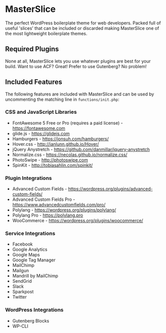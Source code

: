 # MasterSlice
The perfect WordPress boilerplate theme for web developers. Packed full of useful 'slices' that can be included or discarded making MasterSlice one of the most lightweight boilerplate themes.

## Required Plugins
None at all, MasterSlice lets you use whatever plugins are best for your build. Want to use ACF? Great! Prefer to use Gutenberg? No problem!

## Included Features
The following features are included with MasterSlice and can be used by uncommenting the matching line in `functions/init.php`:

### CSS and JavaScript Libraries

* FontAwesome 5 Free or Pro (requires a paid license) - https://fontawesome.com
* glide.js - https://glidejs.com
* Hamburgers - https://jonsuh.com/hamburgers/
* Hover.css - http://ianlunn.github.io/Hover/
* jQuery Anystretch - https://github.com/danmillar/jquery-anystretch
* Normalize.css - https://necolas.github.io/normalize.css/
* PhotoSwipe - http://photoswipe.com
* SpinKit - http://tobiasahlin.com/spinkit/

### Plugin Integrations

* Advanced Custom Fields - https://wordpress.org/plugins/advanced-custom-fields/
* Advanced Custom Fields Pro - https://www.advancedcustomfields.com/pro/
* Polylang - https://wordpress.org/plugins/polylang/
* Polylang Pro - https://polylang.pro
* WooCommerce - https://wordpress.org/plugins/woocommerce/

### Service Integrations

* Facebook
* Google Analytics
* Google Maps
* Google Tag Manager
* MailChimp
* Mailgun
* Mandrill by MailChimp
* SendGrid
* Slack
* Sparkpost
* Twitter

### WordPress Integrations

* Gutenberg Blocks
* WP-CLI
